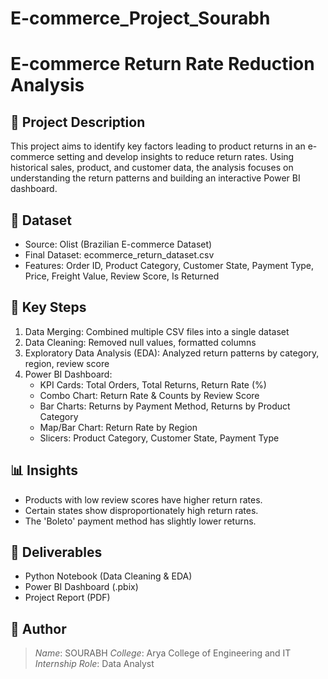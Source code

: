 # E-commerce_Project_Sourabh

# E-commerce Return Rate Reduction Analysis

## 📌 Project Description
This project aims to identify key factors leading to product returns in an e-commerce setting and develop insights to reduce return rates. Using historical sales, product, and customer data, the analysis focuses on understanding the return patterns and building an interactive Power BI dashboard.

## 📂 Dataset
- Source: Olist (Brazilian E-commerce Dataset)
- Final Dataset: ecommerce_return_dataset.csv
- Features: Order ID, Product Category, Customer State, Payment Type, Price, Freight Value, Review Score, Is Returned

## 🚀 Key Steps
1. Data Merging: Combined multiple CSV files into a single dataset
2. Data Cleaning: Removed null values, formatted columns
3. Exploratory Data Analysis (EDA): Analyzed return patterns by category, region, review score
4. Power BI Dashboard:
   - KPI Cards: Total Orders, Total Returns, Return Rate (%)
   - Combo Chart: Return Rate & Counts by Review Score
   - Bar Charts: Returns by Payment Method, Returns by Product Category
   - Map/Bar Chart: Return Rate by Region
   - Slicers: Product Category, Customer State, Payment Type

## 📊 Insights
- Products with low review scores have higher return rates.
- Certain states show disproportionately high return rates.
- The 'Boleto' payment method has slightly lower returns.

## 📎 Deliverables
- Python Notebook (Data Cleaning & EDA)
- Power BI Dashboard (.pbix)
- Project Report (PDF)

## 👤 Author
> *Name*: SOURABH
> *College*: Arya College of Engineering and IT
> *Internship Role*: Data Analyst
